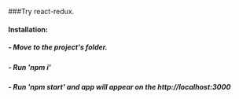###Try react-redux.

#### Installation:
##### - Move to the project's folder. 
##### - Run 'npm i' 
##### - Run 'npm start' and app will appear on the http://localhost:3000 
